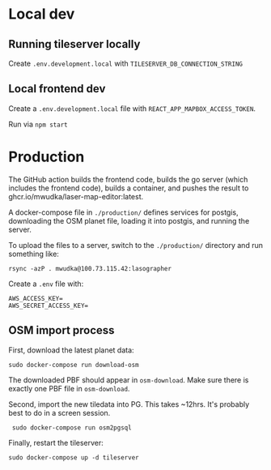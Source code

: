 # Local dev

## Running tileserver locally

Create `.env.development.local` with `TILESERVER_DB_CONNECTION_STRING`

## Local frontend dev

Create a `.env.development.local` file with `REACT_APP_MAPBOX_ACCESS_TOKEN`.

Run via `npm start`

# Production

The GitHub action builds the frontend code, builds the go server (which includes the frontend code), builds a container,
and pushes the result to ghcr.io/mwudka/laser-map-editor:latest.

A docker-compose file in `./production/` defines services for postgis, downloading the OSM planet file, loading it into 
postgis, and running the server.

To upload the files to a server, switch to the `./production/` directory and run something like:

    rsync -azP . mwudka@100.73.115.42:lasographer

Create a `.env` file with:

    AWS_ACCESS_KEY=
    AWS_SECRET_ACCESS_KEY=

## OSM import process

First, download the latest planet data:

    sudo docker-compose run download-osm

The downloaded PBF should appear in `osm-download`. Make sure there is exactly one PBF file in `osm-download`.

Second, import the new tiledata into PG. This takes ~12hrs. It's probably best to do in a screen session.

     sudo docker-compose run osm2pgsql

Finally, restart the tileserver:

    sudo docker-compose up -d tileserver
